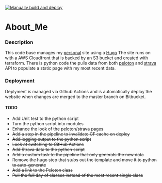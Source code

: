 [![Manually build and deploy](https://github.com/qgriffith/about_me/actions/workflows/build-deploy-manual.yml/badge.svg)](https://github.com/qgriffith/about_me/actions/workflows/build-deploy-manual.yml)

# About_Me

### Description 
This code base manages my [personal](https://qgriffith.me) site using a [Hugo](https://gohugo.io/) The site runs on with a AWS Cloudfront that is backed by an S3 bucket and created with terraform. There is python code the pulls data from both [peloton](https://www.onepeloton.com/) and [strava](https://www.strava.com/) API to populate a static page with my most recent data.

### Deployment
Deplyment is managed via Github Actions and is automatically deploy the website when changes are merged to the master branch on Bitbucket.

#### TODO
* Add Unit test to the python script
* Turn the python script into modules
* Enhance the look of the peloton/strava pages
* ~~Add a step in the pipeline to invalidate CF cache on deploy~~
* ~~Add logging output to the python script~~
* ~~Look at switching to GitHub Actions~~
* ~~Add Strava data to the python script~~
* ~~Add a custom task to the pipeline that only generats the new data~~
* ~~Remove the hugo step that stubs out the template and move it to python to auto-generate~~
* ~~Add a link to the Peloton class~~
* ~~Pull the full day of classes instead of the most recent single class~~
